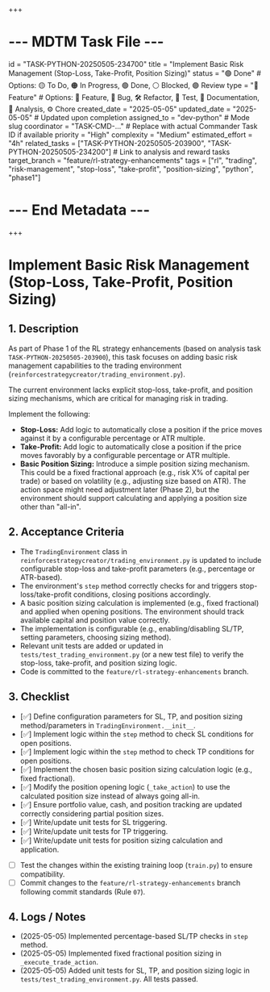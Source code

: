 +++
# --- MDTM Task File ---
id = "TASK-PYTHON-20250505-234700"
title = "Implement Basic Risk Management (Stop-Loss, Take-Profit, Position Sizing)"
status = "🟢 Done" # Options: 🟡 To Do, 🟠 In Progress, 🟢 Done, ⚪ Blocked, 🟣 Review
type = "🌟 Feature" # Options: 🌟 Feature, 🐞 Bug, 🛠️ Refactor, 🧪 Test, 📄 Documentation, 🔬 Analysis, ⚙️ Chore
created_date = "2025-05-05"
updated_date = "2025-05-05" # Updated upon completion
assigned_to = "dev-python" # Mode slug
coordinator = "TASK-CMD-..." # Replace with actual Commander Task ID if available
priority = "High"
complexity = "Medium"
estimated_effort = "4h"
related_tasks = ["TASK-PYTHON-20250505-203900", "TASK-PYTHON-20250505-234200"] # Link to analysis and reward tasks
target_branch = "feature/rl-strategy-enhancements"
tags = ["rl", "trading", "risk-management", "stop-loss", "take-profit", "position-sizing", "python", "phase1"]
# --- End Metadata ---
+++

# Implement Basic Risk Management (Stop-Loss, Take-Profit, Position Sizing)

## 1. Description

As part of Phase 1 of the RL strategy enhancements (based on analysis task `TASK-PYTHON-20250505-203900`), this task focuses on adding basic risk management capabilities to the trading environment (`reinforcestrategycreator/trading_environment.py`).

The current environment lacks explicit stop-loss, take-profit, and position sizing mechanisms, which are critical for managing risk in trading.

Implement the following:
*   **Stop-Loss:** Add logic to automatically close a position if the price moves against it by a configurable percentage or ATR multiple.
*   **Take-Profit:** Add logic to automatically close a position if the price moves favorably by a configurable percentage or ATR multiple.
*   **Basic Position Sizing:** Introduce a simple position sizing mechanism. This could be a fixed fractional approach (e.g., risk X% of capital per trade) or based on volatility (e.g., adjusting size based on ATR). The action space might need adjustment later (Phase 2), but the environment should support calculating and applying a position size other than "all-in".

## 2. Acceptance Criteria

*   The `TradingEnvironment` class in `reinforcestrategycreator/trading_environment.py` is updated to include configurable stop-loss and take-profit parameters (e.g., percentage or ATR-based).
*   The environment's `step` method correctly checks for and triggers stop-loss/take-profit conditions, closing positions accordingly.
*   A basic position sizing calculation is implemented (e.g., fixed fractional) and applied when opening positions. The environment should track available capital and position value correctly.
*   The implementation is configurable (e.g., enabling/disabling SL/TP, setting parameters, choosing sizing method).
*   Relevant unit tests are added or updated in `tests/test_trading_environment.py` (or a new test file) to verify the stop-loss, take-profit, and position sizing logic.
*   Code is committed to the `feature/rl-strategy-enhancements` branch.

## 3. Checklist

*   [✅] Define configuration parameters for SL, TP, and position sizing method/parameters in `TradingEnvironment.__init__`.
*   [✅] Implement logic within the `step` method to check SL conditions for open positions.
*   [✅] Implement logic within the `step` method to check TP conditions for open positions.
*   [✅] Implement the chosen basic position sizing calculation logic (e.g., fixed fractional).
*   [✅] Modify the position opening logic (`_take_action`) to use the calculated position size instead of always going all-in.
*   [✅] Ensure portfolio value, cash, and position tracking are updated correctly considering partial position sizes.
*   [✅] Write/update unit tests for SL triggering.
*   [✅] Write/update unit tests for TP triggering.
*   [✅] Write/update unit tests for position sizing calculation and application.
*   [ ] Test the changes within the existing training loop (`train.py`) to ensure compatibility.
*   [ ] Commit changes to the `feature/rl-strategy-enhancements` branch following commit standards (Rule `07`).

## 4. Logs / Notes

*   (2025-05-05) Implemented percentage-based SL/TP checks in `step` method.
*   (2025-05-05) Implemented fixed fractional position sizing in `_execute_trade_action`.
*   (2025-05-05) Added unit tests for SL, TP, and position sizing logic in `tests/test_trading_environment.py`. All tests passed.